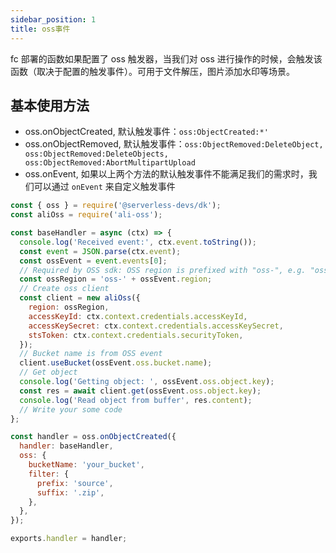 ```yaml
---
sidebar_position: 1
title: oss事件
---
```


fc 部署的函数如果配置了 oss 触发器，当我们对 oss 进行操作的时候，会触发该函数（取决于配置的触发事件）。可用于文件解压，图片添加水印等场景。

## 基本使用方法

- oss.onObjectCreated, 默认触发事件：`oss:ObjectCreated:*'`
- oss.onObjectRemoved, 默认触发事件：`oss:ObjectRemoved:DeleteObject, oss:ObjectRemoved:DeleteObjects, oss:ObjectRemoved:AbortMultipartUpload`
- oss.onEvent, 如果以上两个方法的默认触发事件不能满足我们的需求时，我们可以通过 `onEvent` 来自定义触发事件

```js
const { oss } = require('@serverless-devs/dk');
const aliOss = require('ali-oss');

const baseHandler = async (ctx) => {
  console.log('Received event:', ctx.event.toString());
  const event = JSON.parse(ctx.event);
  const ossEvent = event.events[0];
  // Required by OSS sdk: OSS region is prefixed with "oss-", e.g. "oss-cn-hangzhou"
  const ossRegion = 'oss-' + ossEvent.region;
  // Create oss client
  const client = new aliOss({
    region: ossRegion,
    accessKeyId: ctx.context.credentials.accessKeyId,
    accessKeySecret: ctx.context.credentials.accessKeySecret,
    stsToken: ctx.context.credentials.securityToken,
  });
  // Bucket name is from OSS event
  client.useBucket(ossEvent.oss.bucket.name);
  // Get object
  console.log('Getting object: ', ossEvent.oss.object.key);
  const res = await client.get(ossEvent.oss.object.key);
  console.log('Read object from buffer', res.content);
  // Write your some code
};

const handler = oss.onObjectCreated({
  handler: baseHandler,
  oss: {
    bucketName: 'your_bucket',
    filter: {
      prefix: 'source',
      suffix: '.zip',
    },
  },
});

exports.handler = handler;
```
